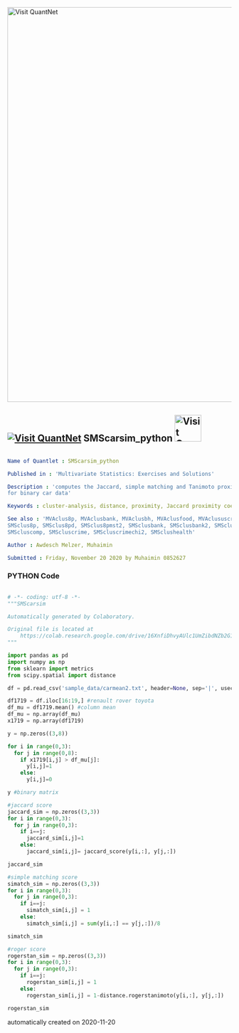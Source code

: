 [<img src="https://github.com/QuantLet/Styleguide-and-FAQ/blob/master/pictures/banner.png" width="888" alt="Visit QuantNet">](http://quantlet.de/)

## [<img src="https://github.com/QuantLet/Styleguide-and-FAQ/blob/master/pictures/qloqo.png" alt="Visit QuantNet">](http://quantlet.de/) **SMScarsim_python** [<img src="https://github.com/QuantLet/Styleguide-and-FAQ/blob/master/pictures/QN2.png" width="60" alt="Visit QuantNet 2.0">](http://quantlet.de/)

```yaml

Name of Quantlet : SMScarsim_python

Published in : 'Multivariate Statistics: Exercises and Solutions'

Description : 'computes the Jaccard, simple matching and Tanimoto proximity coefficients 
for binary car data'

Keywords : cluster-analysis, distance, proximity, Jaccard proximity coefficient, Tanimoto proximity coefficient, simple matching coefficient  

See also : 'MVAclus8p, MVAclusbank, MVAclusbh, MVAclusfood, MVAclususcrime, MVAdrugsim,
SMSclus8p, SMSclus8pd, SMSclus8pmst2, SMSclusbank, SMSclusbank2, SMSclusbank3, 
SMScluscomp, SMScluscrime, SMScluscrimechi2, SMSclushealth'

Author : Awdesch Melzer, Muhaimin

Submitted : Friday, November 20 2020 by Muhaimin 0852627
```

### PYTHON Code
```python

# -*- coding: utf-8 -*-
"""SMScarsim

Automatically generated by Colaboratory.

Original file is located at
    https://colab.research.google.com/drive/16XnfiDhvyAUlc1UmZibdNZb2G1HfWdO6
"""

import pandas as pd
import numpy as np
from sklearn import metrics
from scipy.spatial import distance

df = pd.read_csv('sample_data/carmean2.txt', header=None, sep='|', usecols=[1,2,3,4,5,6,7,8])

df1719 = df.iloc[16:19,] #renault rover toyota
df_mu = df1719.mean() #column mean
df_mu = np.array(df_mu)
x1719 = np.array(df1719)

y = np.zeros((3,8))

for i in range(0,3):
  for j in range(0,8):
    if x1719[i,j] > df_mu[j]:
      y[i,j]=1
    else:
      y[i,j]=0

y #binary matrix

#jaccard score
jaccard_sim = np.zeros((3,3))
for i in range(0,3):
  for j in range(0,3):
    if i==j:
      jaccard_sim[i,j]=1
    else:
      jaccard_sim[i,j]= jaccard_score(y[i,:], y[j,:])

jaccard_sim

#simple matching score
simatch_sim = np.zeros((3,3))
for i in range(0,3):
  for j in range(0,3):
    if i==j:
      simatch_sim[i,j] = 1
    else:
      simatch_sim[i,j] = sum(y[i,:] == y[j,:])/8

simatch_sim

#roger score
rogerstan_sim = np.zeros((3,3))
for i in range(0,3):
  for j in range(0,3):
    if i==j:
      rogerstan_sim[i,j] = 1
    else:
      rogerstan_sim[i,j] = 1-distance.rogerstanimoto(y[i,:], y[j,:])

rogerstan_sim
```

automatically created on 2020-11-20